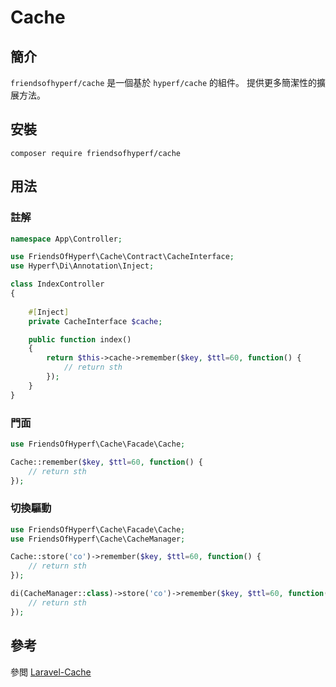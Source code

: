 # Cache

## 簡介

`friendsofhyperf/cache` 是一個基於 `hyperf/cache` 的組件。 提供更多簡潔性的擴展方法。

## 安裝

```shell
composer require friendsofhyperf/cache
```

## 用法

### 註解

```php
namespace App\Controller;

use FriendsOfHyperf\Cache\Contract\CacheInterface;
use Hyperf\Di\Annotation\Inject;

class IndexController
{
   
    #[Inject]
    private CacheInterface $cache;

    public function index()
    {
        return $this->cache->remember($key, $ttl=60, function() {
            // return sth
        });
    }
}
```

### 門面

```php
use FriendsOfHyperf\Cache\Facade\Cache;

Cache::remember($key, $ttl=60, function() {
    // return sth
});
```

### 切換驅動

```php
use FriendsOfHyperf\Cache\Facade\Cache;
use FriendsOfHyperf\Cache\CacheManager;

Cache::store('co')->remember($key, $ttl=60, function() {
    // return sth
});

di(CacheManager::class)->store('co')->remember($key, $ttl=60, function() {
    // return sth
});
```

## 參考

參閲 [Laravel-Cache](https://laravel.com/docs/8.x/cache)
